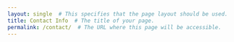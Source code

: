 ```yaml
---
layout: single  # This specifies that the page layout should be used.
title: Contact Info  # The title of your page.
permalink: /contact/  # The URL where this page will be accessible.
---
```

